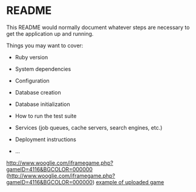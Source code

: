 # README

This README would normally document whatever steps are necessary to get the
application up and running.



Things you may want to cover:

* Ruby version

* System dependencies

* Configuration

* Database creation

* Database initialization

* How to run the test suite

* Services (job queues, cache servers, search engines, etc.)

* Deployment instructions


* ...

http://www.wooglie.com/iframegame.php?gameID=4116&BGCOLOR=000000
(http://www.wooglie.com/iframegame.php?gameID=4116&BGCOLOR=000000) 
[example of uploaded game](http://www.wooglie.com/iframegame.php?gameID=4116&BGCOLOR=000000)
